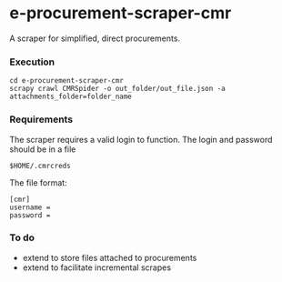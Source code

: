 # e-procurement-scraper-cmr

A scraper for simplified, direct procurements. 

### Execution

	cd e-procurement-scraper-cmr
	scrapy crawl CMRSpider -o out_folder/out_file.json -a attachments_folder=folder_name

### Requirements

The scraper requires a valid login to function.
The login and password should be in a file

	$HOME/.cmrcreds

The file format:

	[cmr]
	username = 
	password = 

### To do

* extend to store files attached to procurements
* extend to facilitate incremental scrapes

